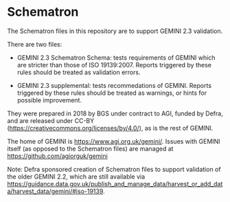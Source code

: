 # Schematron
The Schematron files in this repository are to support GEMINI 2.3 validation.

There are two files:
* GEMINI 2.3 Schematron Schema: tests requirements of GEMINI which are stricter than those of ISO 19139:2007. Reports triggered by these rules should be treated as validation errors.

* GEMINI 2.3 supplemental: tests recommedations of GEMINI. Reports triggered by these rules should be treated as warnings, or hints for possible improvement.

They were prepared in 2018 by BGS under contract to AGI, funded by Defra, and are released under CC-BY (https://creativecommons.org/licenses/by/4.0/), as is the rest of GEMINI.

The home of GEMINI is https://www.agi.org.uk/gemini/. Issues with GEMINI itself (as opposed to the Schematron files) are managed at https://github.com/agiorguk/gemini

Note: Defra sponsored creation of Schematron files to support validation of the older GEMINI 2.2, which are still available via https://guidance.data.gov.uk/publish_and_manage_data/harvest_or_add_data/harvest_data/gemini/#iso-19139.
